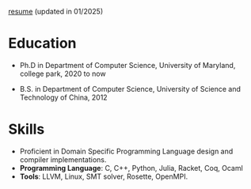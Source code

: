 
[resume](static/files/Haowei_Resume.pdf) (updated in 01/2025)

Education
======
* Ph.D in Department of Computer Science, University of Maryland, college park, 2020 to now 

* B.S. in Department of Computer Science, University of Science and Technology of China, 2012

  
Skills
======
- Proficient in Domain Specific Programming Language design and compiler implementations.
- **Programming Language**: C, C++, Python, Julia, Racket, Coq, Ocaml
- **Tools**: LLVM, Linux, SMT solver, Rosette, OpenMPI.

